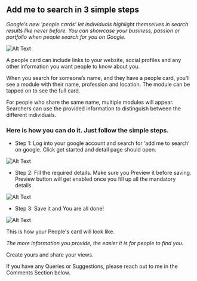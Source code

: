 ## Add me to search in 3 simple steps

*Google’s new ‘people cards’ let individuals highlight themselves in search results like never before. You can showcase your business, passion or portfolio when people search for you on Google.*

![Alt Text](https://dev-to-uploads.s3.amazonaws.com/i/p1xmk7g89tqg8hfdaqwd.png)

A people card can include links to your website, social profiles and any other information you want people to know about you.

When you search for someone’s name, and they have a people card, you’ll see a module with their name, profession and location. The module can be tapped on to see the full card.

For people who share the same name, multiple modules will appear. Searchers can use the provided information to distinguish between the different individuals.

### **Here is how you can do it. Just follow the simple steps.**

* Step 1: Log into your google account and search for ‘add me to search’ on google. 
Click get started and detail page should open.

![Alt Text](https://dev-to-uploads.s3.amazonaws.com/i/ycl8tdoorvgyg2h5sr0i.jpg)


* Step 2: Fill the required details. Make sure you Preview it before saving. 
Preview button will get enabled once you fill up all the mandatory details.



![Alt Text](https://dev-to-uploads.s3.amazonaws.com/i/0pt6mlako420gofadsu4.jpg)


* Step 3: Save it and You are all done!


![Alt Text](https://dev-to-uploads.s3.amazonaws.com/i/1gryohfmc37un8iya11x.jpg)

This is how your People's card will look like.

*The more information you provide, the easier it is for people to find you.*

Create yours and share your views.

If you have any Queries or Suggestions, please reach out to me in the Comments Section below.